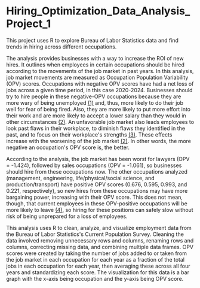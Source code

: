 # Hiring_Optimization_Data_Analysis_Project_1
This project uses R to explore Bureau of Labor Statistics data and find trends in hiring across different occupations.

The analysis provides businesses with a way to increase the ROI of new hires. It outlines when employees in certain occupations should be hired according to the movements of the job market in past years. In this analysis, job market movements are measured as Occupation Population Variability (OPV) scores. Occupations with negative OPV scores have had a net loss of jobs across a given time period, in this case 2020-2024. Businesses should try to hire people in these negative-OPV occupations because they are more wary of being unemployed [(1)](https://link.springer.com/article/10.1186/s40173-016-0069-6) and, thus, more likely to do their job well for fear of being fired. Also, they are more likely to put more effort into their work and are more likely to accept a lower salary than they would in other circumstances [(2)](https://publications.aaahq.org/jmar/article-abstract/34/2/1/75/Do-Job-Candidates-Effort-Promises-Matter-When-the?redirectedFrom=fulltext). An unfavorable job market also leads employees to look past flaws in their workplace, to diminish flaws they identified in the past, and to focus on their workplace's strengths [(3)](https://www.sciencedirect.com/science/article/pii/S0749597815000795?via%3Dihub). These effects increase with the worsening of the job market [(2)](https://publications.aaahq.org/jmar/article-abstract/34/2/1/75/Do-Job-Candidates-Effort-Promises-Matter-When-the?redirectedFrom=fulltext). In other words, the more negative an occupation's OPV score is, the better.

According to the analysis, the job market has been worst for lawyers (OPV = -1.424), followed by sales occupations (OPV = -1.061), so businesses should hire from these occupations now. The other occupations analyzed (management, engineering, life/physical/social science, and production/transport) have positive OPV scores (0.676, 0.595, 0.993, and 0.221, respectively), so new hires from these occupations may have more bargaining power, increasing with their OPV score. This does not mean, though, that current employees in these OPV-positive occupations will be more likely to leave [(4)](https://journals.sagepub.com/doi/10.1177/001872679905201001), so hiring for these positions can safely slow without risk of being unprepared for a loss of employees.

This analysis uses R to clean, analyze, and visualize employment data from the Bureau of Labor Statistics's Current Population Survey. Cleaning the data involved removing unnecessary rows and columns, renaming rows and columns, correcting missing data, and combining multiple data frames. OPV scores were created by taking the number of jobs added to or taken from the job market in each occupation for each year as a fraction of the total jobs in each occupation for each year, then averaging these across all four years and standardizing each score. The visualization for this data is a bar graph with the x-axis being occupation and the y-axis being OPV score.
